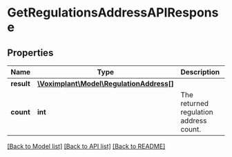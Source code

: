 # GetRegulationsAddressAPIResponse

## Properties
Name | Type | Description | Notes
------------ | ------------- | ------------- | -------------
**result** | [**\Voximplant\Model\RegulationAddress[]**](RegulationAddress.md) |  | [optional] 
**count** | **int** | The returned regulation address count. | [optional] 

[[Back to Model list]](../README.md#documentation-for-models) [[Back to API list]](../README.md#documentation-for-api-endpoints) [[Back to README]](../README.md)


